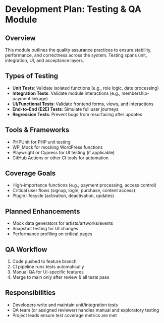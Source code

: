 # Development Plan: Testing & QA Module

## Overview
This module outlines the quality assurance practices to ensure stability, performance, and correctness across the system. Testing spans unit, integration, UI, and acceptance layers.

## Types of Testing
- **Unit Tests**: Validate isolated functions (e.g., role logic, date processing)
- **Integration Tests**: Validate module interactions (e.g., membership-payment linkage)
- **UI/Functional Tests**: Validate frontend forms, views, and interactions
- **End-to-End (E2E) Tests**: Simulate full user journeys
- **Regression Tests**: Prevent bugs from resurfacing after updates

## Tools & Frameworks
- PHPUnit for PHP unit testing
- WP_Mock for mocking WordPress functions
- Playwright or Cypress for UI testing (if applicable)
- GitHub Actions or other CI tools for automation

## Coverage Goals
- High-importance functions (e.g., payment processing, access control)
- Critical user flows (signup, login, purchase, content access)
- Plugin lifecycle (activation, deactivation, updates)

## Planned Enhancements
- Mock data generators for artists/artworks/events
- Snapshot testing for UI changes
- Performance profiling on critical pages

## QA Workflow
1. Code pushed to feature branch
2. CI pipeline runs tests automatically
3. Manual QA for UI-specific features
4. Merge to main only after review & all tests pass

## Responsibilities
- Developers write and maintain unit/integration tests
- QA team (or assigned reviewer) handles manual and exploratory testing
- Project leads ensure test coverage metrics are met
